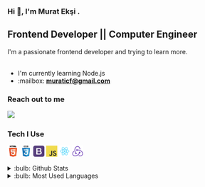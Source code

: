 ### Hi :wave:, I'm Murat Ekşi .

## Frontend Developer || Computer Engineer

I'm a passionate frontend developer and trying to learn more.
<br/>
<br/>
<ul>
<li>I'm currently learning Node.js</li>
<li>:mailbox: <strong> <a href="mailto:muraticf@gmail.com">muraticf@gmail.com</a></strong></li>
</ul>

### Reach out to me

[<img width="22" src="https://unpkg.com/simple-icons@v8/icons/linkedin.svg" />][linkedin]


### Tech I Use
<p>
<img src="https://raw.githubusercontent.com/github/explore/80688e429a7d4ef2fca1e82350fe8e3517d3494d/topics/html/html.png" width="25" height="25">
<img src="https://raw.githubusercontent.com/github/explore/80688e429a7d4ef2fca1e82350fe8e3517d3494d/topics/css/css.png" width="25" height="25">
<img src="https://raw.githubusercontent.com/github/explore/80688e429a7d4ef2fca1e82350fe8e3517d3494d/topics/bootstrap/bootstrap.png" width="25" height="25">
<img src="https://raw.githubusercontent.com/github/explore/80688e429a7d4ef2fca1e82350fe8e3517d3494d/topics/javascript/javascript.png" width="25" height="25">
<img src="https://raw.githubusercontent.com/github/explore/80688e429a7d4ef2fca1e82350fe8e3517d3494d/topics/react/react.png" width="25" height="25">
<img src="https://raw.githubusercontent.com/github/explore/80688e429a7d4ef2fca1e82350fe8e3517d3494d/topics/redux/redux.png" width="25" height="25">
</p>


<details>
<summary>:bulb: Github Stats</summary>
<img src="https://github-readme-stats.vercel.app/api?username=mrteksi&theme=dracula">
</details>

<details>
<summary>:bulb: Most Used Languages</summary>
<img src="https://github-readme-stats.vercel.app/api/top-langs/?username=mrteksi&layout=compact&theme=dracula">
</details>

[linkedin]: www.linkedin.com/in/murat-eksi
